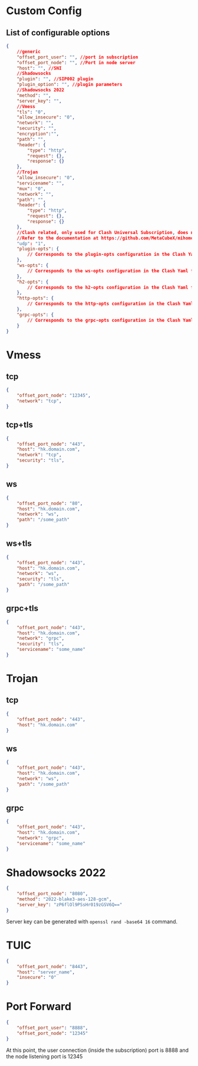 # Custom Config

## List of configurable options

```json
{
    //generic
    "offset_port_user": "", //port in subscription
    "offset_port_node": "", //Port in node server
    "host": "", //SNI
    //Shadowsocks
    "plugin": "", //SIP002 plugin
    "plugin_option": "", //plugin parameters
    //Shadowsocks 2022
    "method": "",
    "server_key": "",
    //Vmess
    "tls": "0",
    "allow_insecure": "0",
    "network": "",
    "security": "",
    "encryption":"",
    "path": "",
    "header": {
        "type": "http",
        "request": {},
        "response": {}
    },
    //Trojan
    "allow_insecure": "0",
    "servicename": "",
    "mux": "0",
    "network": "",
    "path": "",
    "header": {
        "type": "http",
        "request": {},
        "response": {}
    },
    //Clash related, only used for Clash Universal Subscription, does not affect node configuration distribution
    //Refer to the documentation at https://github.com/MetaCubeX/mihomo/blob/Alpha/docs/config.yaml
    "udp": "1",
    "plugin-opts": {
        // Corresponds to the plugin-opts configuration in the Clash Yaml file.
    },
    "ws-opts": {
        // Corresponds to the ws-opts configuration in the Clash Yaml file.
    },
    "h2-opts": {
        // Corresponds to the h2-opts configuration in the Clash Yaml file.
    },
    "http-opts": {
        // Corresponds to the http-opts configuration in the Clash Yaml file.
    },
    "grpc-opts": {
        // Corresponds to the grpc-opts configuration in the Clash Yaml file.
    }
}
```

# Vmess

## tcp

``` json
{
    "offset_port_node": "12345",
    "network": "tcp",
}
```

## tcp+tls

```json
{
    "offset_port_node": "443",
    "host": "hk.domain.com",
    "network": "tcp",
    "security": "tls",
}
```

## ws

```json
{
    "offset_port_node": "80",
    "host": "hk.domain.com",
    "network": "ws",
    "path": "/some_path"
}
```

## ws+tls

```json
{
    "offset_port_node": "443",
    "host": "hk.domain.com",
    "network": "ws",
    "security": "tls",
    "path": "/some_path"
}
```

## grpc+tls

```json
{
    "offset_port_node": "443",
    "host": "hk.domain.com",
    "network": "grpc",
    "security": "tls",
    "servicename": "some_name"
}
```



# Trojan

## tcp

``` json
{
    "offset_port_node": "443",
    "host": "hk.domain.com"
}
```

## ws

``` json
{
    "offset_port_node": "443",
    "host": "hk.domain.com",
    "network": "ws",
    "path": "/some_path"
}
```

## grpc

``` json
{
    "offset_port_node": "443",
    "host": "hk.domain.com",
    "network": "grpc",
    "servicename": "some_name"
}
```

# Shadowsocks 2022

``` json
{
    "offset_port_node": "8080",
    "method": "2022-blake3-aes-128-gcm",
    "server_key": "zP6flOl9PSsHr019zGSV6Q=="
}
```

Server key can be generated with `openssl rand -base64 16` command.

# TUIC

``` json
{
    "offset_port_node": "8443",
    "host": "server_name",
    "insecure": "0"
}
```

# Port Forward

``` json
{
    "offset_port_user": "8888",
    "offset_port_node": "12345"
}
```

At this point, the user connection (inside the subscription) port is 8888 and the node listening port is 12345
